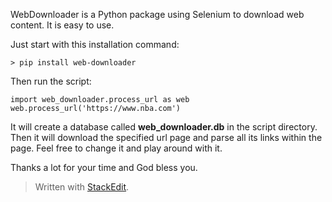 WebDownloader is a Python package using Selenium to download web content. It is easy to use. 

Just start with this installation command:

    > pip install web-downloader

Then run the script:

    import web_downloader.process_url as web
    web.process_url('https://www.nba.com')

It will create a database called **web_downloader.db** in the script directory. Then it will download the specified url page and parse all its links within the page. Feel free to change it and play around with it.

Thanks a lot for your time and God bless you.

> Written with [StackEdit](https://stackedit.io/).
